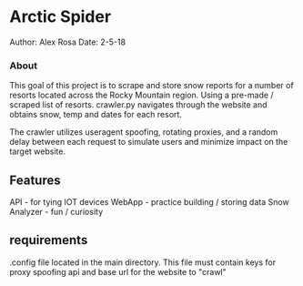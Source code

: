# Arctic Spider
Author: Alex Rosa
Date: 2-5-18
### About
This goal of this project is to scrape and store snow reports for a number of
resorts located across the Rocky Mountain region.  Using a pre-made / scraped
list of resorts.  crawler.py navigates through the website and obtains snow,
temp and dates for each resort.  

The crawler utilizes useragent spoofing, rotating proxies, and a random delay
between each request to simulate users and minimize impact on the target website.  


## Features 
API - for tying IOT devices
WebApp - practice building / storing data
Snow Analyzer - fun / curiosity

## requirements
.config file located in the main directory.  This file must contain keys for
proxy spoofing api and base url for the website to "crawl"
